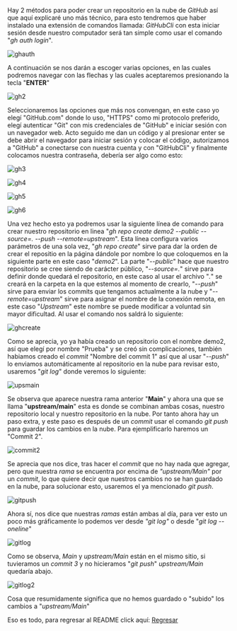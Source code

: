 Hay 2 métodos para poder crear un repositorio en la nube de *GitHub* así que aquí explicaré uno más técnico, para esto tendremos que haber instalado una extensión de comandos llamada: *GitHubCli* con esta iniciar sesión desde nuestro computador será tan simple como usar el comando "*gh auth login*".

![ghauth](../images/GHAUTH.png)

A continuación se nos darán a escoger varias opciones, en las cuales podremos navegar con las flechas y las cuales aceptaremos presionando la tecla "**ENTER**"

![gh2](../images/GHAUTH2.png)

Seleccionaremos las opciones que más nos convengan, en este caso yo elegí "GitHub.com" donde lo uso, "HTTPS" como mi protocolo preferido, elegí autenticar "Git" con mis credenciales de "GitHub" e iniciar sesión con un navegador web. Acto seguido me dan un código y al presionar enter se debe abrir el navegador para iniciar sesión y colocar el código, autorizamos a "GitHub" a conectarse con nuestra cuenta y con "GitHubCli" y finalmente colocamos nuestra contraseña, debería ser algo como esto: 

![gh3](../images/gh3.png)

![gh4](../images/Gh4.png)

![gh5](../images/gh5.png)

![gh6](../images/gh6.png)

Una vez hecho esto ya podremos usar la siguiente línea de comando para crear nuestro repositorio en linea "*gh repo create demo2 --public --source=. --push --remote=upstream*". Esta línea configura varios parámetros de una sola vez, "*gh repo create*" sirve para dar la orden de crear el repositio en la página dándole por nombre lo que coloquemos en la siguiente parte en este caso "*demo2*". La parte "*--public*" hace que nuestro repositorio se cree siendo de carácter público, "*--source=.*" sirve para definir donde quedará el repositorio, en este caso al usar el archivo "*.*" se creará en la carpeta en la que estemos al momento de crearlo, "*--push*" sirve para enviar los commits que tengamos actualmente a la nube y "*--remote=upstream*" sirve para asignar el nombre de la conexión remota, en este caso "*Upstream*" este nombre se puede modificar a voluntad sin mayor dificultad. Al usar el comando nos saldrá lo siguiente:

![ghcreate](../images/ghcreate.png)

Como se aprecia, yo ya había creado un repositorio con el nombre demo2, así que elegí por nombre "Prueba" y se creó sin complicaciones, también habiamos creado el *commit* "Nombre del commit 1" así que al usar "*--push*" lo enviamos automáticamente al repositorio en la nube para revisar esto, usaremos "*git log*" donde veremos lo siguiente:

![upsmain](../images/upsmain.png)

Se observa que aparece nuestra rama anterior "**Main**" y ahora una que se llama "**upstream/main**" esta es donde se combinan ambas cosas, nuestro repositorio local y nuestro repositorio en la nube. Por tanto ahora hay un paso extra, y este paso es después de un *commit* usar el comando *git push* para guardar los cambios en la nube. Para ejemplificarlo haremos un "Commit 2".

![commit2](/images/commit2.png)

Se aprecia que nos dice, tras hacer el *commit* que no hay nada que agregar, pero que nuestra *rama* se encuentra por encima de *"upstream/Main"* por un *commit*, lo que quiere decir que nuestros cambios no se han guardado en la nube, para solucionar esto, usaremos el ya mencionado *git push*.

![gitpush](/images/gitpush.png)

Ahora sí, nos dice que nuestras *ramas* están ambas al día, para ver esto un poco más gráficamente lo podemos ver desde *"git log"* o desde "*git log --oneline*"

![gitlog](/images/gitlogoneline.png)
 
 Como se observa, *Main* y *upstream/Main* están en el mismo sitio, si tuvieramos un *commit 3* y no hicieramos "*git push*" *upstream/Main* quedaría abajo.

 ![gitlog2](/images/Gitlogoneline2.png)

 Cosa que resumidamente significa que no hemos guardado o "subido" los cambios a "*upstream/Main*"

 Eso es todo, para regresar al README click aquí: [Regresar](/README.md)